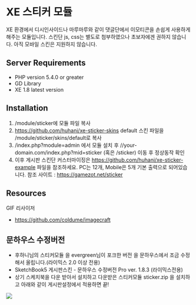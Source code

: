 # XE 스티커 모듈

XE 환경에서 디시인사이드나 마루마루와 같이 댓글단에서 이모티콘을 손쉽게 사용하게 해주는 모듈입니다.
스킨단 js, css는 별도로 첨부하였으나 초보자에겐 권하지 않습니다.
아직 모바일 스킨은 지원하지 않습니다.

## Server Requirements
* PHP version 5.4.0 or greater
* GD Library
* XE 1.8 latest version

## Installation
1. /module/sticker에 모듈 파일 복사
2. https://github.com/huhani/xe-sticker-skins default 스킨 파일을 /module/sticker/skins/default로 복사
3. /index.php?module=admin 에서 모듈 설치 후 //your-domain.com/index.php?mid=sticker (혹은 /sticker) 이동 후 정상동작 확인
4. 이후 게시판 스킨단 커스터마이징은 https://github.com/huhani/xe-sticker-example 파일을 참조하세요. PC는 12개, Mobile은 5개 기본 출력으로 되어있습니다. 참조 사이트 : https://gamezot.net/sticker

## Resources
GIF 리사이저
* https://github.com/coldume/imagecraft

## 문하우스 수정버전
* 후하니님의 스티커모듈 을 evergreen님이 포크한 버전 을 문하우스에서 조금 수정해서 올립니다.(라이믹스 2.0 이상 전용)
* SketchBook5 게시판스킨 - 문하우스 수정버전 Pro ver. 1.8.3 (라이믹스전용)
* 상기 스케치북을 다운 받아서 설치하고 다운받은 스티커모듈 sticker.zip 을 설치하고 아래와 같이 게시판설정에서 적용하면 끝!

<img src="https://moonhouse.co.kr/files/attach/images/2021/05/26/edb1470e19ef5447db3a1912d552896b.png">
